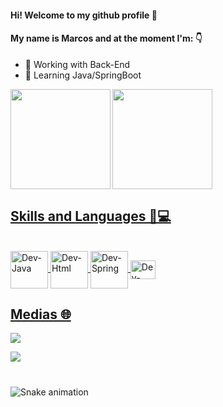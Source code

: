 #### Hi! Welcome to my github profile 👋 
#### My name is Marcos and at the moment I'm: 👇

- 🔭 Working with Back-End
- 👯 Learning Java/SpringBoot

<div align="left">
  <a href="https://github.com/Marcos1327">
  <img align="left" height="160em"  src="https://github-readme-stats-git-masterrstaa-rickstaa.vercel.app/api?username=Marcos1327&show_icons=true&theme=dracula&include_all_commits"/>
  <img align="center" height="160em" src="https://github-readme-stats-git-masterrstaa-rickstaa.vercel.app/api/top-langs/?username=Marcos1327&layout=compact&langs_count=7&theme=dracula"/>
</div>

    
 ## Skills and Languages 📖💻
<div style="display: inline_block"><br>
  <img align="center" alt="Dev-Java" height="60" width="60" "<img src="https://cdn.jsdelivr.net/gh/devicons/devicon/icons/java/java-original.svg"/>
  <img align="center" alt="Dev-Html" height="60" width="60" <img src="https://cdn.jsdelivr.net/gh/devicons/devicon/icons/html5/html5-original.svg"/>
  <img align="center" alt="Dev-Spring" height="60" width="60" <img src="https://cdn.jsdelivr.net/gh/devicons/devicon/icons/spring/spring-original-wordmark.svg"/>
  <img align="center" alt="Dev-Postgres" height="30" width="40" <img src="https://cdn.jsdelivr.net/gh/devicons/devicon/icons/postgresql/postgresql-original.svg" />
</div>

##
## Medias 🌐
<div>
<a href="https://www.linkedin.com/in/marcos-giovanny/" target="_blank"><img src="https://img.shields.io/badge/LinkedIn-0077B5?style=for-the-badge&logo=linkedin&logoColor=white" target="_blank"></a>

<a href="https://www.instagram.com/marcosgiovanny/" target="_blank"><img src="https://img.shields.io/badge/Instagram-E4405F?style=for-the-badge&logo=instagram&logoColor=white" target="_blank"></a>

#

![Snake animation](https://github.com/Marcos1327/Marcos1327/blob/output/github-contribution-grid-snake.svg)

</div>
